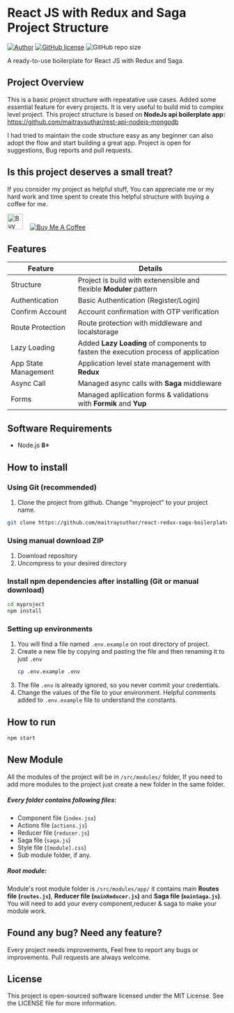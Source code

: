 
# React JS with Redux and Saga Project Structure
[![Author](http://img.shields.io/badge/author-@maitraysuthar-blue.svg)](https://www.linkedin.com/in/maitray-suthar/) [![GitHub license](https://img.shields.io/github/license/maitraysuthar/rest-api-nodejs-mongodb.svg)](https://github.com/maitraysuthar/react-redux-saga-boilerplate/blob/master/LICENSE)  ![GitHub repo size](https://img.shields.io/github/repo-size/maitraysuthar/react-redux-saga-boilerplate)

A ready-to-use boilerplate for React JS with Redux and Saga.

## Project Overview

This is a basic project structure with repeatative use cases. Added some essential feature for every projects. It is very useful to build mid to complex level project. This project structure is based on **NodeJs api boilerplate app:** https://github.com/maitraysuthar/rest-api-nodejs-mongodb

I had tried to maintain the code structure easy as any beginner can also adopt the flow and start building a great app. Project is open for suggestions, Bug reports and pull requests.

## Is this project deserves a small treat?

If you consider my project as helpful stuff, You can appreciate me or my hard work and time spent to create this helpful structure with buying a coffee for me.

<a href='https://ko-fi.com/U6U617IA8' target='_blank'><img height='36' style='border:0px;height:36px;' src='https://az743702.vo.msecnd.net/cdn/kofi2.png?v=2' border='0' alt='Buy Me a Coffee at ko-fi.com' /></a> &nbsp;&nbsp; <a href="https://www.buymeacoffee.com/36GgOoQ2f" target="_blank"><img src="https://bmc-cdn.nyc3.digitaloceanspaces.com/BMC-button-images/custom_images/orange_img.png" alt="Buy Me A Coffee" style="height: auto !important;width: auto !important;" ></a>

## Features

|Feature|Details  |
|--|--|
|  Structure|  Project is build with extenensible and flexible **Moduler** pattern|
|  Authentication|  Basic Authentication (Register/Login)|
|  Confirm Account|  Account confirmation with OTP verification|
|  Route Protection|  Route protection with middleware and localstorage|
|  Lazy Loading|  Added **Lazy Loading** of components to fasten the execution process of application|
|  App State Management|  Application level state management with **Redux**|
|  Async Call|  Managed async calls with **Saga** middleware|
|  Forms|  Managed apllication forms & validations with **Formik** and **Yup**|

## Software Requirements

-   Node.js **8+**

## How to install

### Using Git (recommended)

1.  Clone the project from github. Change "myproject" to your project name.

```bash
git clone https://github.com/maitraysuthar/react-redux-saga-boilerplate.git ./myproject
```

### Using manual download ZIP

1.  Download repository
2.  Uncompress to your desired directory

### Install npm dependencies after installing (Git or manual download)

```bash
cd myproject
npm install
```

### Setting up environments

1.  You will find a file named `.env.example` on root directory of project.
2.  Create a new file by copying and pasting the file and then renaming it to just `.env`
    ```bash
    cp .env.example .env
    ```
3.  The file `.env` is already ignored, so you never commit your credentials.
4.  Change the values of the file to your environment. Helpful comments added to `.env.example` file to understand the constants.

## How to run

```bash
npm start
```

## New Module

All the modules of the project will be in `/src/modules/` folder, If you need to add more modules to the project just create a new folder in the same folder.

##### Every folder contains following files:
- Component file (`index.jsx`)
- Actions file (`actions.js`)
- Reducer file (`reducer.js`)
- Saga file (`saga.js`)
- Style file (`[module].css`)
- Sub module folder, if any.

##### Root module:
Module's root module folder is `/src/modules/app/` it contains main **Routes file (`routes.js`)**, **Reducer file (`mainReducer.js`)** and **Saga file (`mainSaga.js`)**. You will need to add your every component,reducer & saga to make your module work.

## Found any bug? Need any feature?

Every project needs improvements, Feel free to report any bugs or improvements. Pull requests are always welcome.

## License

This project is open-sourced software licensed under the MIT License. See the LICENSE file for more information.